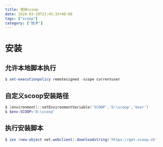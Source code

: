 ```yaml
---
title: 使用scoop
date: 2020-03-28T21:45:33+08:00
tags: ["scoop"]
category: ["技术"]
---
```


# 安装

## 允许本地脚本执行

```powershell
$ set-executionpolicy remotesigned -scope currentuser
```

## 自定义scoop安装路径

```powershell
$ [environment]::setEnvironmentVariable('SCOOP','D:\scoop','User')
$ $env:SCOOP='D:\scoop'
```

## 执行安装脚本

```powershell
$ iex (new-object net.webclient).downloadstring('https://get.scoop.sh')
```

